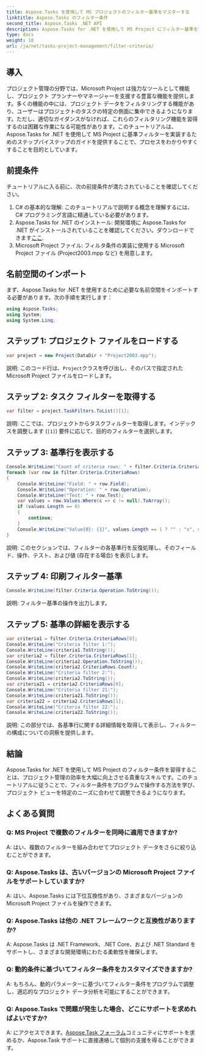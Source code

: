 ```yaml
---
title: Aspose.Tasks を使用して MS プロジェクトのフィルター基準をマスターする
linktitle: Aspose.Tasks のフィルター条件
second_title: Aspose.Tasks .NET API
description: Aspose.Tasks for .NET を使用して MS Project にフィルター基準を実装する方法を学びます。的を絞ったデータ分析によりプロジェクト管理の効率を高めます。
type: docs
weight: 18
url: /ja/net/tasks-project-management/filter-criteria/
---
```

## 導入
プロジェクト管理の分野では、Microsoft Project は強力なツールとして機能し、プロジェクト プランナーやマネージャーを支援する豊富な機能を提供します。多くの機能の中には、プロジェクト データをフィルタリングする機能があり、ユーザーはプロジェクトのタスクの特定の側面に集中できるようになります。ただし、適切なガイダンスがなければ、これらのフィルタリング機能を習得するのは困難な作業になる可能性があります。このチュートリアルは、Aspose.Tasks for .NET を使用して MS Project に基準フィルターを実装するためのステップバイステップのガイドを提供することで、プロセスをわかりやすくすることを目的としています。
## 前提条件
チュートリアルに入る前に、次の前提条件が満たされていることを確認してください。
1. C# の基本的な理解: このチュートリアルで説明する概念を理解するには、C# プログラミング言語に精通している必要があります。
2.  Aspose.Tasks for .NET のインストール: 開発環境に Aspose.Tasks for .NET がインストールされていることを確認してください。ダウンロードできます[ここ](https://releases.aspose.com/tasks/net/).
3. Microsoft Project ファイル: フィルタ条件の実装に使用する Microsoft Project ファイル (Project2003.mpp など) を用意します。

## 名前空間のインポート
まず、Aspose.Tasks for .NET を使用するために必要な名前空間をインポートする必要があります。次の手順を実行します：

```csharp
using Aspose.Tasks;
using System;
using System.Linq;

```

## ステップ 1: プロジェクト ファイルをロードする
```csharp
var project = new Project(DataDir + "Project2003.mpp");
```
説明: このコード行は、`Project`クラスを呼び出し、そのパスで指定された Microsoft Project ファイルをロードします。
## ステップ 2: タスク フィルターを取得する
```csharp
var filter = project.TaskFilters.ToList()[1];
```
説明: ここでは、プロジェクトからタスクフィルターを取得します。インデックスを調整します (`[1]`) 要件に応じて、目的のフィルターを選択します。
## ステップ 3: 基準行を表示する
```csharp
Console.WriteLine("Count of criteria rows: " + filter.Criteria.CriteriaRows.Count);
foreach (var row in filter.Criteria.CriteriaRows)
{
    Console.WriteLine("Field: " + row.Field);
    Console.WriteLine("Operation: " + row.Operation);
    Console.WriteLine("Test: " + row.Test);
    var values = row.Values.Where(c => c != null).ToArray();
    if (values.Length == 0)
    {
        continue;
    }
    Console.WriteLine("Value{0}: {1}", values.Length == 1 ? "" : "s", string.Join(", ", values));
}
```
説明: このセクションでは、フィルターの各基準行を反復処理し、そのフィールド、操作、テスト、および値 (存在する場合) を表示します。
## ステップ 4: 印刷フィルター基準
```csharp
Console.WriteLine(filter.Criteria.Operation.ToString());
```
説明: フィルター基準の操作を出力します。
## ステップ 5: 基準の詳細を表示する
```csharp
var criteria1 = filter.Criteria.CriteriaRows[0];
Console.WriteLine("Criteria filter 1:");
Console.WriteLine(criteria1.ToString());
var criteria2 = filter.Criteria.CriteriaRows[1];
Console.WriteLine(criteria2.Operation.ToString());
Console.WriteLine(criteria2.CriteriaRows.Count);
Console.WriteLine("Criteria filter 2:");
Console.WriteLine(criteria2.ToString());
var criteria21 = criteria2.CriteriaRows[0];
Console.WriteLine("Criteria filter 21:");
Console.WriteLine(criteria21.ToString());
var criteria22 = criteria2.CriteriaRows[1];
Console.WriteLine("Criteria filter 22:");
Console.WriteLine(criteria22.ToString());
```
説明: この部分では、各基準行に関する詳細情報を取得して表示し、フィルターの構成についての洞察を提供します。

## 結論
Aspose.Tasks for .NET を使用して MS Project のフィルター条件を習得することは、プロジェクト管理の効率を大幅に向上させる貴重なスキルです。このチュートリアルに従うことで、フィルター条件をプログラムで操作する方法を学び、プロジェクト ビューを特定のニーズに合わせて調整できるようになります。
## よくある質問
### Q: MS Project で複数のフィルターを同時に適用できますか?
A: はい、複数のフィルターを組み合わせてプロジェクト データをさらに絞り込むことができます。
### Q: Aspose.Tasks は、古いバージョンの Microsoft Project ファイルをサポートしていますか?
A: はい、Aspose.Tasks には下位互換性があり、さまざまなバージョンの Microsoft Project ファイルを操作できます。
### Q: Aspose.Tasks は他の .NET フレームワークと互換性がありますか?
A: Aspose.Tasks は .NET Framework、.NET Core、および .NET Standard をサポートし、さまざまな開発環境にわたる柔軟性を確保します。
### Q: 動的条件に基づいてフィルター条件をカスタマイズできますか?
A: もちろん、動的パラメーターに基づいてフィルター条件をプログラムで調整し、適応的なプロジェクト データ分析を可能にすることができます。
### Q: Aspose.Tasks で問題が発生した場合、どこにサポートを求めればよいですか?
 A: にアクセスできます。[Aspose.Task フォーラム](https://forum.aspose.com/c/tasks/15)コミュニティにサポートを求めるか、Aspose.Task サポートに直接連絡して個別の支援を得ることができます。